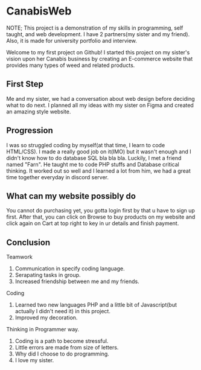 # CanabisWeb
NOTE; This project is a demonstration of my skills in programming, self taught, and web development. I have 2 partners(my sister and my friend). Also, it is made for university portfolio and interview.

Welcome to my first project on Github! I started this project on my sister's vision upon her Canabis business by creating an E-commerce website that provides many types of weed and related products.

## First Step
Me and my sister, we had a conversation about web design before deciding what to do next. I planned all my ideas with my sister on Figma and created an amazing style website.

## Progression
I was so struggled coding by myself(at that time, I learn to code HTML/CSS). I made a really good job on it(IMO) but it wasn't enough and I didn't know how to do database SQL bla bla bla. Luckily, I met a friend named "Farn". He taught me to code PHP stuffs and Database critical thinking. It worked out so well and I learned a lot from him, we had a great time together everyday in discord server.

## What can my website possibly do
You cannot do purchasing yet, you gotta login first by that u have to sign up first. After that, you can click on Browse to buy products on my website and click again on Cart at top right to key in ur details and finish payment.

## Conclusion
Teamwork
1. Communication in specify coding language.
2. Serapating tasks in group.
3. Increased friendship between me and my friends.

Coding
1. Learned two new languages PHP and a little bit of Javascript(but actually I didn't need it) in this project.
2. Improved my decoration.

Thinking in Programmer way.
1. Coding is a path to become stressful.
2. Little errors are made from size of letters.
3. Why did I choose to do programming.
4. I love my sister.
